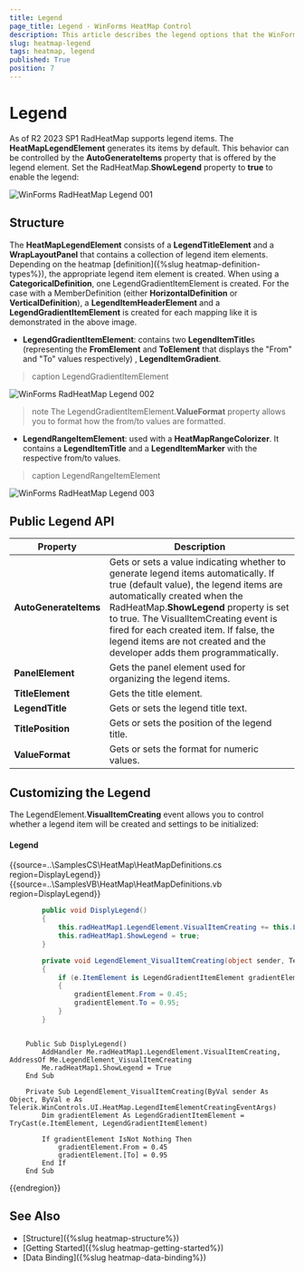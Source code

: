 ```yaml
---
title: Legend
page_title: Legend - WinForms HeatMap Control
description: This article describes the legend options that the WinForms HeatMap offers.
slug: heatmap-legend
tags: heatmap, legend 
published: True
position: 7
---
```


# Legend

As of R2 2023 SP1 RadHeatMap supports legend items. The **HeatMapLegendElement** generates its items by default. This behavior can be controlled by the **AutoGenerateItems** property that is offered by the legend element. Set the RadHeatMap.**ShowLegend** property to **true** to enable the legend:

![WinForms RadHeatMap Legend 001](images/heatmap-legend001.png)

## Structure

The **HeatMapLegendElement** consists of a **LegendTitleElement** and a **WrapLayoutPanel** that contains a collection of legend item elements. Depending on the heatmap [definition]({%slug heatmap-definition-types%}), the appropriate legend item element is created. When using a **CategoricalDefinition**, one LegendGradientItemElement is created. For the case with a MemberDefinition (either **HorizontalDefinition** or **VerticalDefinition**), a **LegendItemHeaderElement** and a **LegendGradientItemElement** is created for each mapping like it is demonstrated in the above image.

* **LegendGradientItemElement**: contains two **LegendItemTitle**s (representing the **FromElement** and **ToElement** that displays the "From" and "To" values respectively) , **LegendItemGradient**.

>caption LegendGradientItemElement

![WinForms RadHeatMap Legend 002](images/heatmap-legend002.png)

>note The LegendGradientItemElement.**ValueFormat** property allows you to format how the from/to values are formatted.

* **LegendRangeItemElement**: used with a **HeatMapRangeColorizer**. It contains a **LegendItemTitle** and a **LegendItemMarker** with the respective from/to values.

>caption LegendRangeItemElement

![WinForms RadHeatMap Legend 003](images/heatmap-legend003.png)

## Public Legend API

|Property|Description|
|----|----|
|**AutoGenerateItems**|Gets or sets a value indicating whether to generate legend items automatically. If true (default value), the legend items are automatically created when the RadHeatMap.**ShowLegend** property is set to true. The VisualItemCreating event is fired for each created item. If false, the legend items are not created and the developer adds them programmatically.|
|**PanelElement**|Gets the panel element used for organizing the legend items.|
|**TitleElement**|Gets the title element.|
|**LegendTitle**|Gets or sets the legend title text.|
|**TitlePosition**|Gets or sets the position of the legend title.|
|**ValueFormat**|Gets or sets the format for numeric values.|

 

## Customizing the Legend

The LegendElement.**VisualItemCreating** event allows you to control whether a legend item will be created and settings to be initialized:

####  Legend

{{source=..\SamplesCS\HeatMap\HeatMapDefinitions.cs region=DisplayLegend}} 
{{source=..\SamplesVB\HeatMap\HeatMapDefinitions.vb region=DisplayLegend}} 

````C#
        public void DisplyLegend()
        {
            this.radHeatMap1.LegendElement.VisualItemCreating += this.LegendElement_VisualItemCreating;
            this.radHeatMap1.ShowLegend = true;
        }

        private void LegendElement_VisualItemCreating(object sender, Telerik.WinControls.UI.HeatMap.LegendItemElementCreatingEventArgs e)
        {
            if (e.ItemElement is LegendGradientItemElement gradientElement)
            {
                gradientElement.From = 0.45;
                gradientElement.To = 0.95;
            }
        }

````
````VB.NET

    Public Sub DisplyLegend()
        AddHandler Me.radHeatMap1.LegendElement.VisualItemCreating, AddressOf Me.LegendElement_VisualItemCreating
        Me.radHeatMap1.ShowLegend = True
    End Sub

    Private Sub LegendElement_VisualItemCreating(ByVal sender As Object, ByVal e As Telerik.WinControls.UI.HeatMap.LegendItemElementCreatingEventArgs)
        Dim gradientElement As LegendGradientItemElement = TryCast(e.ItemElement, LegendGradientItemElement)

        If gradientElement IsNot Nothing Then
            gradientElement.From = 0.45
            gradientElement.[To] = 0.95
        End If
    End Sub
````

{{endregion}}


## See Also

* [Structure]({%slug heatmap-structure%})
* [Getting Started]({%slug heatmap-getting-started%})
* [Data Binding]({%slug heatmap-data-binding%})

